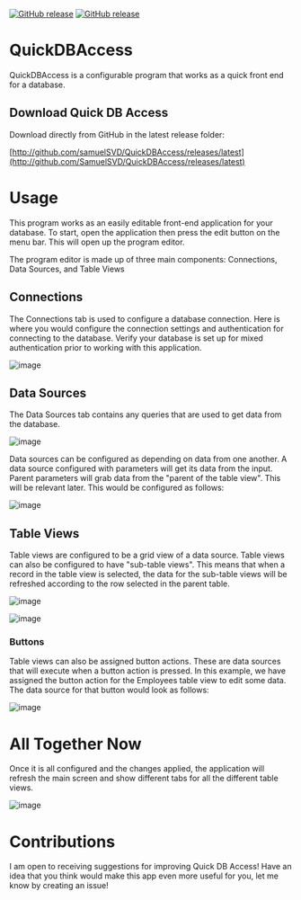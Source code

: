 [![GitHub release](https://img.shields.io/github/release/SamuelSVD/QuickDBAccess.svg)](../../releases/latest)
[![GitHub release](https://img.shields.io/github/downloads/SamuelSVD/QuickDBAccess/total)](../../releases/latest)

# QuickDBAccess
QuickDBAccess is a configurable program that works as a quick front end for a database.

## Download Quick DB Access

Download directly from GitHub in the latest release folder:

[http://github.com/samuelSVD/QuickDBAccess/releases/latest](http://github.com/SamuelSVD/QuickDBAccess/releases/latest)

# Usage

This program works as an easily editable front-end application for your database. To start, open the application then press the edit button on the menu bar. This will open up the program editor.

The program editor is made up of three main components: Connections, Data Sources, and Table Views

## Connections

The Connections tab is used to configure a database connection. Here is where you would configure the connection settings and authentication for connecting to the database. Verify your database is set up for mixed authentication prior to working with this application.

![image](https://user-images.githubusercontent.com/36249705/236113646-c1120142-9166-41e4-9bcb-bff7571346bd.png)

## Data Sources

The Data Sources tab contains any queries that are used to get data from the database.

![image](https://user-images.githubusercontent.com/36249705/236113892-9a3d0231-9052-48fe-875a-9514748960ad.png)

Data sources can be configured as depending on data from one another. A data source configured with parameters will get its data from the input. Parent parameters will grab data from the "parent of the table view". This will be relevant later. This would be configured as follows:

![image](https://user-images.githubusercontent.com/36249705/236113857-6c7baf26-bc3b-4995-867b-80dc7e7f5416.png)

## Table Views

Table views are configured to be a grid view of a data source. Table views can also be configured to have "sub-table views". This means that when a record in the table view is selected, the data for the sub-table views will be refreshed according to the row selected in the parent table.

![image](https://user-images.githubusercontent.com/36249705/236114473-d538f8d4-758d-483b-8211-8d30b24271a5.png)

![image](https://user-images.githubusercontent.com/36249705/236114498-7bf8dd73-fc4f-42df-bb3e-7d6e866a11d1.png)

### Buttons

Table views can also be assigned button actions. These are data sources that will execute when a button action is pressed. In this example, we have assigned the button action for the Employees table view to edit some data. The data source for that button would look as follows:

![image](https://user-images.githubusercontent.com/36249705/236114723-52771a1f-42f6-424e-b349-03f8fba31e1e.png)


# All Together Now

Once it is all configured and the changes applied, the application will refresh the main screen and show different tabs for all the different table views.

![image](https://user-images.githubusercontent.com/36249705/236114838-bc34242d-d805-4237-98dd-754278623772.png)

# Contributions

I am open to receiving suggestions for improving Quick DB Access! Have an idea that you think would make this app even more useful for you, let me know by creating an issue!
